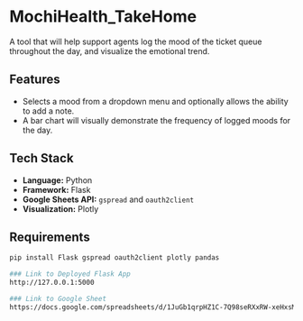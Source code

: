 # MochiHealth_TakeHome
A tool that will help support agents log the mood of the ticket queue throughout the day, and visualize the emotional trend.

## Features
- Selects a mood from a dropdown menu and optionally allows the ability to add a note.
- A bar chart will visually demonstrate the frequency of logged moods for the day.

## Tech Stack
- **Language:** Python  
- **Framework:** Flask  
- **Google Sheets API:** `gspread` and `oauth2client`
- **Visualization:** Plotly
  
## Requirements

```bash
pip install Flask gspread oauth2client plotly pandas

### Link to Deployed Flask App
http://127.0.0.1:5000

### Link to Google Sheet
https://docs.google.com/spreadsheets/d/1JuGb1qrpHZ1C-7Q98seRXxRW-xeHxsMzIPSDoPGHZbI/edit?usp=sharing
